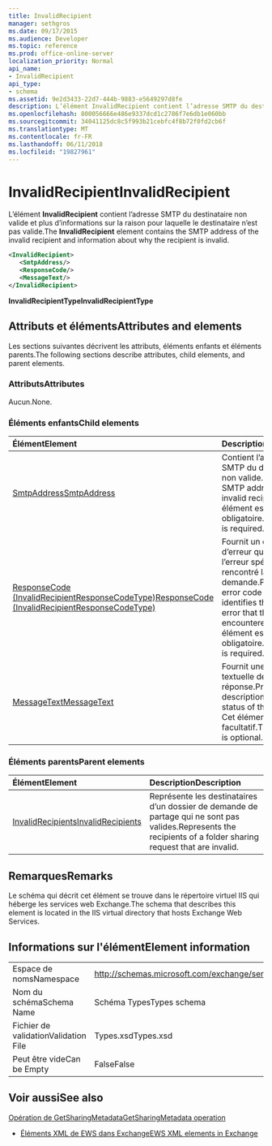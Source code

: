 ```yaml
---
title: InvalidRecipient
manager: sethgros
ms.date: 09/17/2015
ms.audience: Developer
ms.topic: reference
ms.prod: office-online-server
localization_priority: Normal
api_name:
- InvalidRecipient
api_type:
- schema
ms.assetid: 9e2d3433-22d7-444b-9883-e5649297d8fe
description: L’élément InvalidRecipient contient l’adresse SMTP du destinataire non valide et plus d’informations sur la raison pour laquelle le destinataire n’est pas valide.
ms.openlocfilehash: 800056666e486e9337dcd1c2786f7e6db1e060bb
ms.sourcegitcommit: 34041125dc8c5f993b21cebfc4f8b72f0fd2cb6f
ms.translationtype: MT
ms.contentlocale: fr-FR
ms.lasthandoff: 06/11/2018
ms.locfileid: "19827961"
---
```

# <a name="invalidrecipient"></a><span data-ttu-id="91ccb-103">InvalidRecipient</span><span class="sxs-lookup"><span data-stu-id="91ccb-103">InvalidRecipient</span></span>

<span data-ttu-id="91ccb-104">L’élément **InvalidRecipient** contient l’adresse SMTP du destinataire non valide et plus d’informations sur la raison pour laquelle le destinataire n’est pas valide.</span><span class="sxs-lookup"><span data-stu-id="91ccb-104">The **InvalidRecipient** element contains the SMTP address of the invalid recipient and information about why the recipient is invalid.</span></span> 
  
```XML
<InvalidRecipient>
   <SmtpAddress/>
   <ResponseCode/>
   <MessageText/>
</InvalidRecipient>

```

 <span data-ttu-id="91ccb-105">**InvalidRecipientType**</span><span class="sxs-lookup"><span data-stu-id="91ccb-105">**InvalidRecipientType**</span></span>
## <a name="attributes-and-elements"></a><span data-ttu-id="91ccb-106">Attributs et éléments</span><span class="sxs-lookup"><span data-stu-id="91ccb-106">Attributes and elements</span></span>

<span data-ttu-id="91ccb-107">Les sections suivantes décrivent les attributs, éléments enfants et éléments parents.</span><span class="sxs-lookup"><span data-stu-id="91ccb-107">The following sections describe attributes, child elements, and parent elements.</span></span>
  
### <a name="attributes"></a><span data-ttu-id="91ccb-108">Attributs</span><span class="sxs-lookup"><span data-stu-id="91ccb-108">Attributes</span></span>

<span data-ttu-id="91ccb-109">Aucun.</span><span class="sxs-lookup"><span data-stu-id="91ccb-109">None.</span></span>
  
### <a name="child-elements"></a><span data-ttu-id="91ccb-110">Éléments enfants</span><span class="sxs-lookup"><span data-stu-id="91ccb-110">Child elements</span></span>

|<span data-ttu-id="91ccb-111">**Élément**</span><span class="sxs-lookup"><span data-stu-id="91ccb-111">**Element**</span></span>|<span data-ttu-id="91ccb-112">**Description**</span><span class="sxs-lookup"><span data-stu-id="91ccb-112">**Description**</span></span>|
|:-----|:-----|
|[<span data-ttu-id="91ccb-113">SmtpAddress</span><span class="sxs-lookup"><span data-stu-id="91ccb-113">SmtpAddress</span></span>](smtpaddress.md) <br/> |<span data-ttu-id="91ccb-114">Contient l’adresse SMTP du destinataire non valide.</span><span class="sxs-lookup"><span data-stu-id="91ccb-114">Contains the SMTP address of the invalid recipient.</span></span> <span data-ttu-id="91ccb-115">Cet élément est obligatoire.</span><span class="sxs-lookup"><span data-stu-id="91ccb-115">This element is required.</span></span>  <br/> |
|[<span data-ttu-id="91ccb-116">ResponseCode (InvalidRecipientResponseCodeType)</span><span class="sxs-lookup"><span data-stu-id="91ccb-116">ResponseCode (InvalidRecipientResponseCodeType)</span></span>](responsecode-invalidrecipientresponsecodetype.md) <br/> |<span data-ttu-id="91ccb-117">Fournit un code d’erreur qui identifie l’erreur spécifique qui a rencontré la demande.</span><span class="sxs-lookup"><span data-stu-id="91ccb-117">Provides an error code that identifies the specific error that the request encountered.</span></span> <span data-ttu-id="91ccb-118">Cet élément est obligatoire.</span><span class="sxs-lookup"><span data-stu-id="91ccb-118">This element is required.</span></span>  <br/> |
|[<span data-ttu-id="91ccb-119">MessageText</span><span class="sxs-lookup"><span data-stu-id="91ccb-119">MessageText</span></span>](messagetext.md) <br/> |<span data-ttu-id="91ccb-120">Fournit une description textuelle de l’état de la réponse.</span><span class="sxs-lookup"><span data-stu-id="91ccb-120">Provides a text description of the status of the response.</span></span> <span data-ttu-id="91ccb-121">Cet élément est facultatif.</span><span class="sxs-lookup"><span data-stu-id="91ccb-121">This element is optional.</span></span>  <br/> |
   
### <a name="parent-elements"></a><span data-ttu-id="91ccb-122">Éléments parents</span><span class="sxs-lookup"><span data-stu-id="91ccb-122">Parent elements</span></span>

|<span data-ttu-id="91ccb-123">**Élément**</span><span class="sxs-lookup"><span data-stu-id="91ccb-123">**Element**</span></span>|<span data-ttu-id="91ccb-124">**Description**</span><span class="sxs-lookup"><span data-stu-id="91ccb-124">**Description**</span></span>|
|:-----|:-----|
|[<span data-ttu-id="91ccb-125">InvalidRecipients</span><span class="sxs-lookup"><span data-stu-id="91ccb-125">InvalidRecipients</span></span>](invalidrecipients.md) <br/> |<span data-ttu-id="91ccb-126">Représente les destinataires d’un dossier de demande de partage qui ne sont pas valides.</span><span class="sxs-lookup"><span data-stu-id="91ccb-126">Represents the recipients of a folder sharing request that are invalid.</span></span>  <br/> |
   
## <a name="remarks"></a><span data-ttu-id="91ccb-127">Remarques</span><span class="sxs-lookup"><span data-stu-id="91ccb-127">Remarks</span></span>

<span data-ttu-id="91ccb-128">Le schéma qui décrit cet élément se trouve dans le répertoire virtuel IIS qui héberge les services web Exchange.</span><span class="sxs-lookup"><span data-stu-id="91ccb-128">The schema that describes this element is located in the IIS virtual directory that hosts Exchange Web Services.</span></span>
  
## <a name="element-information"></a><span data-ttu-id="91ccb-129">Informations sur l'élément</span><span class="sxs-lookup"><span data-stu-id="91ccb-129">Element information</span></span>

|||
|:-----|:-----|
|<span data-ttu-id="91ccb-130">Espace de noms</span><span class="sxs-lookup"><span data-stu-id="91ccb-130">Namespace</span></span>  <br/> |http://schemas.microsoft.com/exchange/services/2006/types  <br/> |
|<span data-ttu-id="91ccb-131">Nom du schéma</span><span class="sxs-lookup"><span data-stu-id="91ccb-131">Schema Name</span></span>  <br/> |<span data-ttu-id="91ccb-132">Schéma Types</span><span class="sxs-lookup"><span data-stu-id="91ccb-132">Types schema</span></span>  <br/> |
|<span data-ttu-id="91ccb-133">Fichier de validation</span><span class="sxs-lookup"><span data-stu-id="91ccb-133">Validation File</span></span>  <br/> |<span data-ttu-id="91ccb-134">Types.xsd</span><span class="sxs-lookup"><span data-stu-id="91ccb-134">Types.xsd</span></span>  <br/> |
|<span data-ttu-id="91ccb-135">Peut être vide</span><span class="sxs-lookup"><span data-stu-id="91ccb-135">Can be Empty</span></span>  <br/> |<span data-ttu-id="91ccb-136">False</span><span class="sxs-lookup"><span data-stu-id="91ccb-136">False</span></span>  <br/> |
   
## <a name="see-also"></a><span data-ttu-id="91ccb-137">Voir aussi</span><span class="sxs-lookup"><span data-stu-id="91ccb-137">See also</span></span>



[<span data-ttu-id="91ccb-138">Opération de GetSharingMetadata</span><span class="sxs-lookup"><span data-stu-id="91ccb-138">GetSharingMetadata operation</span></span>](getsharingmetadata-operation.md)


- [<span data-ttu-id="91ccb-139">Éléments XML de EWS dans Exchange</span><span class="sxs-lookup"><span data-stu-id="91ccb-139">EWS XML elements in Exchange</span></span>](ews-xml-elements-in-exchange.md)

